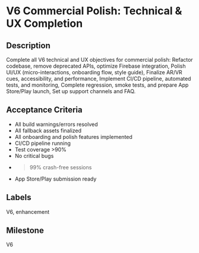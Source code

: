 # V6 Commercial Polish: Technical & UX Completion

## Description
Complete all V6 technical and UX objectives for commercial polish: Refactor codebase, remove deprecated APIs, optimize Firebase integration, Polish UI/UX (micro-interactions, onboarding flow, style guide), Finalize AR/VR cues, accessibility, and performance, Implement CI/CD pipeline, automated tests, and monitoring, Complete regression, smoke tests, and prepare App Store/Play launch, Set up support channels and FAQ.

## Acceptance Criteria
- All build warnings/errors resolved
- All fallback assets finalized
- All onboarding and polish features implemented
- CI/CD pipeline running
- Test coverage >90%
- No critical bugs
- >99% crash-free sessions
- App Store/Play submission ready

## Labels
V6, enhancement

## Milestone
V6